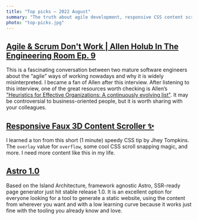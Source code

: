 ```yaml
---
title: "Top picks — 2022 August"
summary: "The truth about agile development, responsive CSS content scrollers"
photo: "top-picks.jpg"
---
```


## [Agile & Scrum Don't Work | Allen Holub In The Engineering Room Ep. 9](https://youtu.be/hxXmTnb3mFU)

This is a fascinating conversation between two mature software engineers about the “agile” ways of working nowadays and why it is widely misinterpreted. I became a fan of Allen after this interview. After listening to this interview, one of the great resources worth checking is Allen’s ["Heuristics for Effective Organizations: A continuously evolving list"](https://holub.com/heuristics/). It may be controversial to business-oriented people, but it is worth sharing with your colleagues.

## [Responsive Faux 3D Content Scroller ✨](https://twitter.com/jh3yy/status/1554310426682281988)

I learned a ton from this short (1 minute) speedy CSS tip by Jhey Tompkins. The `overlay` value for `overflow`, some cool CSS scroll snapping magic, and more. I need more content like this in my life.

## [Astro 1.0](https://astro.build/blog/astro-1/)

Based on the Island Architecture, framework agnostic Astro, SSR-ready page generator just hit stable release 1.0. It is an excellent option for everyone looking for a tool to generate a static website, using the content from wherever you want and with a low learning curve because it works just fine with the tooling you already know and love.
